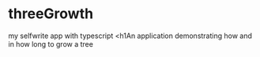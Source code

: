 # threeGrowth

my selfwrite app with typescript
<h1An application demonstrating how and in how long to grow a tree
